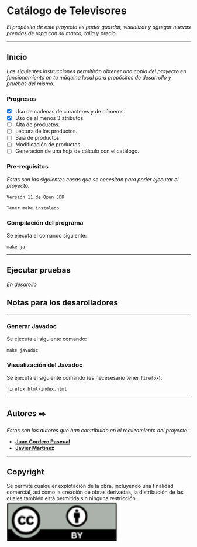 # Catálogo de Televisores

_El propósito de este proyecto es poder guardar, visualizar y agregar nuevas prendas de ropa con su marca, talla y precio._

---
## Inicio

_Las siguientes instrucciones permitirán obtener una copia del proyecto en funcionamiento en tu máquina local para propósitos de desarrollo y pruebas del mismo._


### Progresos

- [x] Uso de cadenas de caracteres y de números. 
- [x] Uso de al menos 3 atributos.
- [ ] Alta de productos.
- [ ] Lectura de los productos.
- [ ] Baja de productos.
- [ ] Modificación de productos.
- [ ] Generación de una hoja de cálculo con el catálogo.

### Pre-requisitos

_Estas son las siguientes cosas que se necesitan para poder ejecutar el proyecto:_

```
Versión 11 de Open JDK
```
```
Tener make instalado
```

### Compilación del programa

Se ejecuta el comando siguiente:

```
make jar 
```
---
## Ejecutar pruebas

_En desarollo_

## Notas para los desarolladores

---

### Generar Javadoc
Se ejecuta el siguiente comando:
```
make javadoc
```

### Visualización del Javadoc
Se ejecuta el siguiente comando (es necesesario tener `firefox`):
```
firefox html/index.html
```

---
## Autores ✒️

_Estos son los autores que han contribuido en el realizamiento del proyecto:_

* **[Juan Cordero Pascual](https://github.com/Jcorderop02/ProyectoFinal2021)**
* **[Javier Martinez](https://github.com/Jmartinezc-rgb)**
---
## Copyright
Se permite cualquier explotación de la obra, incluyendo una
finalidad comercial, así como la creación de obras derivadas, la distribución de las cuales también está permitida sin ninguna restricción.
![Copyright.png](Copyright.png)

